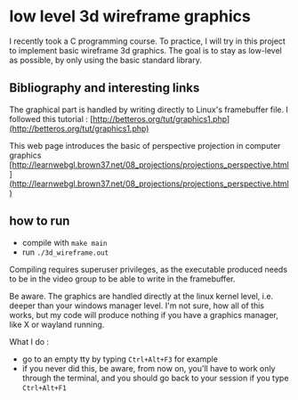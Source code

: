 # low level 3d wireframe graphics

I recently took a C programming course. To practice, I will try in this project to implement basic wireframe 3d graphics. The goal is to stay as low-level as possible, by only using the basic standard library.

## Bibliography and interesting links

The graphical part is handled by writing directly to Linux's framebuffer file. I followed this tutorial : [http://betteros.org/tut/graphics1.php](http://betteros.org/tut/graphics1.php)

This web page introduces the basic of perspective projection in computer graphics [http://learnwebgl.brown37.net/08_projections/projections_perspective.html](http://learnwebgl.brown37.net/08_projections/projections_perspective.html)


## how to run

- compile with `make main`
- run `./3d_wireframe.out`

Compiling requires superuser privileges, as the executable produced needs to be in the video group to be able 
to write in the framebuffer.

Be aware. The graphics are handled directly at the linux kernel level, i.e. deeper than your windows manager level.
I'm not sure, how all of this works, but my code will produce nothing if you have a graphics manager, like X or wayland
running.

What I do :

- go to an empty tty by typing `Ctrl+Alt+F3` for example
- if you never did this, be aware, from now on, you'll have to work only through the terminal, 
and you should go back to your session if you type `Ctrl+Alt+F1`
